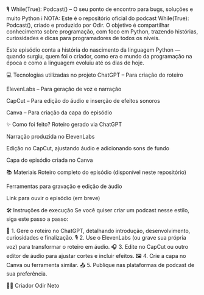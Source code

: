 🎙 While(True): Podcast() – O seu ponto de encontro para bugs, soluções e muito Python
ℹ️ NOTA: Este é o repositório oficial do podcast While(True): Podcast(), criado e produzido por Odir.
O objetivo é compartilhar conhecimento sobre programação, com foco em Python, trazendo histórias, curiosidades e dicas para programadores de todos os níveis.

Este episódio conta a história do nascimento da linguagem Python — quando surgiu, quem foi o criador, como era o mundo da programação na época e como a linguagem evoluiu até os dias de hoje.

💻 Tecnologias utilizadas no projeto
ChatGPT – Para criação do roteiro

ElevenLabs – Para geração de voz e narração

CapCut – Para edição do áudio e inserção de efeitos sonoros

Canva – Para criação da capa do episódio

✨ Como foi feito?
Roteiro gerado via ChatGPT

Narração produzida no ElevenLabs

Edição no CapCut, ajustando áudio e adicionando sons de fundo

Capa do episódio criada no Canva

📚 Materiais
Roteiro completo do episódio (disponível neste repositório)

Ferramentas para gravação e edição de áudio

Link para ouvir o episódio (em breve)

🛠️ Instruções de execução
Se você quiser criar um podcast nesse estilo, siga este passo a passo:

🤖 1. Gere o roteiro no ChatGPT, detalhando introdução, desenvolvimento, curiosidades e finalização.
🎙 2. Use o ElevenLabs (ou grave sua própria voz) para transformar o roteiro em áudio.
🎧 3. Edite no CapCut ou outro editor de áudio para ajustar cortes e incluir efeitos.
🖼 4. Crie a capa no Canva ou ferramenta similar.
📤 5. Publique nas plataformas de podcast de sua preferência.

👨‍💻 Criador
Odir Neto
